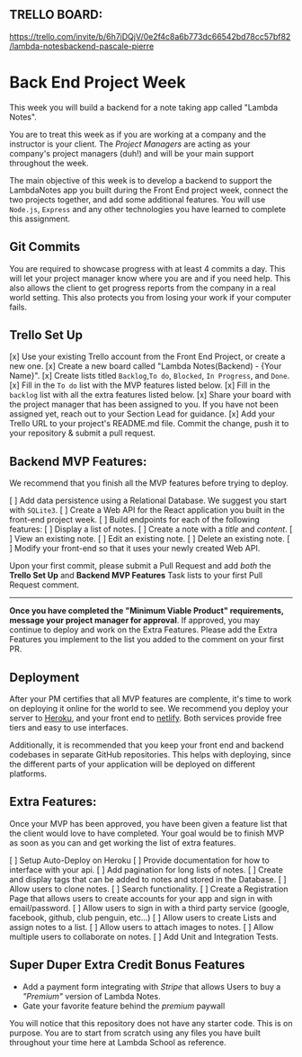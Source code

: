 ## TRELLO BOARD:

https://trello.com/invite/b/6h7iDQjV/0e2f4c8a6b773dc66542bd78cc57bf82/lambda-notesbackend-pascale-pierre


# Back End Project Week

This week you will build a backend for a note taking app called "Lambda Notes".

You are to treat this week as if you are working at a company and the instructor is your client. The _Project Managers_ are acting as your company's project managers (duh!) and will be your main support throughout the week.

The main objective of this week is to develop a backend to support the LambdaNotes app you built during the Front End project week, connect the two projects together, and add some additional features. You will use `Node.js`, `Express` and any other technologies you have learned to complete this assignment.

## Git Commits

You are required to showcase progress with at least 4 commits a day. This will let your project manager know where you are and if you need help. This also allows the client to get progress reports from the company in a real world setting. This also protects you from losing your work if your computer fails.

## Trello Set Up

[x] Use your existing Trello account from the Front End Project, or create a new one.
[x] Create a new board called "Lambda Notes(Backend) - {Your Name}".
[x] Create lists titled `Backlog`,`To do`, `Blocked`, `In Progress`, and `Done`.
[x] Fill in the `To do` list with the MVP features listed below.
[x] Fill in the `backlog` list with all the extra features listed below.
[x] Share your board with the project manager that has been assigned to you. If you have not been assigned yet, reach out to your Section Lead for guidance.
[x] Add your Trello URL to your project's README.md file. Commit the change, push it to your repository & submit a pull request.

## Backend MVP Features:

We recommend that you finish all the MVP features before trying to deploy.

[ ] Add data persistence using a Relational Database. We suggest you start with `SQLite3`.
[ ] Create a Web API for the React application you built in the front-end project week.
[ ] Build endpoints for each of the following features:
  [ ] Display a list of notes.
  [ ] Create a note with a _title_ and _content_.
  [ ] View an existing note.
  [ ] Edit an existing note.
  [ ] Delete an existing note.
  [ ] Modify your front-end so that it uses your newly created Web API.

Upon your first commit, please submit a Pull Request and add _both_ the **Trello Set Up** and **Backend MVP Features** Task lists to your first Pull Request comment.

---

**Once you have completed the "Minimum Viable Product" requirements, message your project manager for approval**. If approved, you may continue to deploy and work on the Extra Features. Please add the Extra Features you implement to the list you added to the comment on your first PR.

## Deployment

After your PM certifies that all MVP features are complente, it's time to work on deploying it online for the world to see. We recommend you deploy your server to [Heroku](https://devcenter.heroku.com/articles/getting-started-with-nodejs#introduction), and your front end to [netlify](https://www.netlify.com/blog/2016/09/29/a-step-by-step-guide-deploying-on-netlify/). Both services provide free tiers and easy to use interfaces.

Additionally, it is recommended that you keep your front end and backend codebases in separate GitHub repositories. This helps with deploying, since the different parts of your application will be deployed on different platforms.

## Extra Features:

Once your MVP has been approved, you have been given a feature list that the client would love to have completed. Your goal would be to finish MVP as soon as you can and get working the list of extra features.

[ ] Setup Auto-Deploy on Heroku
[ ] Provide documentation for how to interface with your api.
[ ] Add pagination for long lists of notes.
[ ] Create and display tags that can be added to notes and stored in the Database.
[ ] Allow users to clone notes.
[ ] Search functionality.
[ ] Create a Registration Page that allows users to create accounts for your app and sign in with email/password.
[ ] Allow users to sign in with a third party service (google, facebook, github, club penguin, etc...)
[ ] Allow users to create Lists and assign notes to a list.
[ ] Allow users to attach images to notes.
[ ] Allow multiple users to collaborate on notes.
[ ] Add Unit and Integration Tests.

## Super Duper Extra Credit Bonus Features

- Add a payment form integrating with _Stripe_ that allows Users to buy a _"Premium"_ version of Lambda Notes.
- Gate your favorite feature behind the _premium_ paywall

You will notice that this repository does not have any starter code. This is on purpose. You are to start from scratch using any files you have built throughout your time here at Lambda School as reference.
